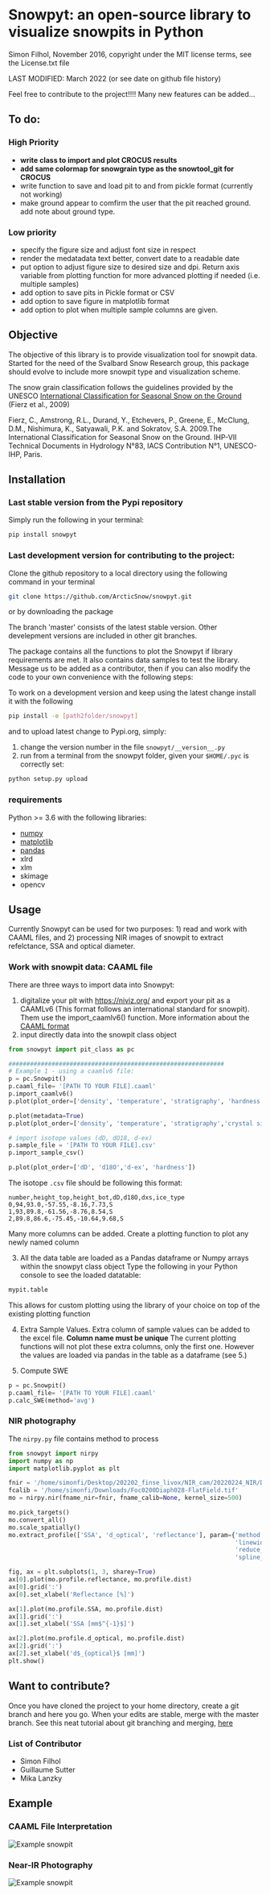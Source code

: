 # Snowpyt: an open-source library to visualize snowpits in Python
Simon Filhol, November 2016, copyright under the MIT license terms, see the License.txt file

LAST MODIFIED: March 2022 (or see date on github file history)

Feel free to contribute to the project!!!! Many new features can be added...

## To do:

### High Priority
- **write class to import and plot CROCUS results**
- **add same colormap for snowgrain type as the snowtool_git for CROCUS**
- write function to save and load pit to and from pickle format (currently not working)
- make ground appear to comfirm the user that the pit reached ground. add note about ground type.

### Low priority 
- specify the figure size and adjust font size in respect
- render the medatadata text better, convert date to a readable date
- put option to adjust figure size to desired size and dpi. Return axis variable from plotting function for more advanced plotting if needed (i.e. multiple samples)
- add option to save pits in Pickle format or CSV
- add option to save figure in matplotlib format
- add option to plot when multiple sample columns are given.

## Objective
The objective of this library is to provide visualization tool for snowpit data. 
Started for the need of the Svalbard Snow Research group, this package should evolve
 to include more snowpit type and visualization scheme. 

The snow grain classification follows the guidelines provided by the UNESCO 
[International Classification for Seasonal Snow on the Ground](http://unesdoc.unesco.org/images/0018/001864/186462e.pdf) 
(Fierz et al., 2009)

Fierz, C., Amstrong, R.L., Durand, Y., Etchevers, P., Greene, E., McClung, D.M., Nishimura, K., Satyawali, P.K. and Sokratov, S.A. 2009.The International Classification for Seasonal Snow on the Ground. IHP-VII Technical Documents in 
Hydrology N°83, IACS Contribution N°1, UNESCO-IHP, Paris. 

## Installation

### Last stable version from the Pypi repository

Simply run the following in your terminal:
```bash
pip install snowpyt
```
### Last development version for contributing to the project:

Clone the github repository to a local directory using the following command in your terminal

```bash
git clone https://github.com/ArcticSnow/snowpyt.git
```
or by downloading the package

The branch 'master' consists of the latest stable version. Other develepment versions are included in other git branches.

The package contains all the functions to plot the Snowpyt if library requirements are met. It also contains data samples to test the library. Message us to be added as a contributor, then if you can also modify the code to your own convenience with the following steps:

To work on a development version and keep using the latest change install it with the following
```bash
pip install -e [path2folder/snowpyt]
```
and to upload latest change to Pypi.org, simply:

1. change the version number in the file `snowpyt/__version__.py`
2. run from a terminal from the snowpyt folder, given your `$HOME/.pyc` is correctly set:

```bash
python setup.py upload
```

### requirements

Python >= 3.6 with the following libraries:
- [numpy](http://www.numpy.org/)
- [matplotlib](http://matplotlib.org/)
- [pandas](http://pandas.pydata.org/)
- xlrd
- xlm
- skimage
- opencv

## Usage
Currently Snowpyt can be used for two purposes: 1) read and work with CAAML files, and 2) processing NIR images of snowpit to extract refelctance, SSA and optical diameter.

### Work with snowpit data: CAAML file
There are three ways to import data into Snowpyt:
1. digitalize your pit with https://niviz.org/ and export your pit as a CAAMLv6 (This format follows an international standard for snowpit). Them use the import_caamlv6() function.  More information about the [CAAML format](http://caaml.org/)
2. input directly data into the snowpit class object

```python
from snowpyt import pit_class as pc

############################################################
# Example 1 - using a caamlv6 file:
p = pc.Snowpit()
p.caaml_file= '[PATH TO YOUR FILE].caaml'
p.import_caamlv6()
p.plot(plot_order=['density', 'temperature', 'stratigraphy', 'hardness'])

p.plot(metadata=True)
p.plot(plot_order=['density', 'temperature', 'stratigraphy','crystal size'])

# import isotope values (dD, dO18, d-ex)
p.sample_file = '[PATH TO YOUR FILE].csv'
p.import_sample_csv()

p.plot(plot_order=['dD', 'd18O','d-ex', 'hardness'])
```

The isotope `.csv` file should be following this format:
```
number,height_top,height_bot,dD,d18O,dxs,ice_type
0,94,93.0,-57.55,-8.16,7.73,S
1,93,89.8,-61.56,-8.76,8.54,S
2,89.8,86.6,-75.45,-10.64,9.68,S
```
Many more columns can be added. Create a plotting function to plot any newly named column

3. All the data table are loaded as a Pandas dataframe or Numpy arrays within the snowpyt class object
Type the following in your Python console to see the loaded datatable:
```python
mypit.table
```
This allows for custom plotting using the library of your choice on top of the existing plotting function

4. Extra Sample Values.
Extra column of sample values can be added to the excel file. **Column name must be unique**
The current plotting functions will not plot these extra columns, only the first one. However the values are loaded via pandas in the table as a dataframe (see 5.)

5. Compute SWE
```python
p = pc.Snowpit()
p.caaml_file= '[PATH TO YOUR FILE].caaml'
p.calc_SWE(method='avg')
```

### NIR photography
The `nirpy.py` file contains method to process 

```python
from snowpyt import nirpy
import numpy as np
import matplotlib.pyplot as plt

fnir = '/home/simonfi/Desktop/202202_finse_livox/NIR_cam/20220224_NIR/DSC01493.JPG'
fcalib = '/home/simonfi/Downloads/Foc0200Diaph028-FlatField.tif'
mo = nirpy.nir(fname_nir=fnir, fname_calib=None, kernel_size=500)

mo.pick_targets()
mo.convert_all()
mo.scale_spatially()
mo.extract_profile(['SSA', 'd_optical', 'reflectance'], param={'method': 'skimage',
                                                               'linewidth': 5,
                                                               'reduce_func': np.median,
                                                               'spline_order': 2})

fig, ax = plt.subplots(1, 3, sharey=True)
ax[0].plot(mo.profile.reflectance, mo.profile.dist)
ax[0].grid(':')
ax[0].set_xlabel('Reflectance [%]')

ax[1].plot(mo.profile.SSA, mo.profile.dist)
ax[1].grid(':')
ax[1].set_xlabel('SSA [mm$^{-1}$]')

ax[2].plot(mo.profile.d_optical, mo.profile.dist)
ax[2].grid(':')
ax[2].set_xlabel('d$_{optical}$ [mm]')
plt.show()
```

## Want to contribute?
Once you have cloned the project to your home directory, create a git branch and here you go. When your edits are stable, merge with the master branch. See this neat tutorial about git branching and merging, [here](https://git-scm.com/book/en/v2/Git-Branching-Basic-Branching-and-Merging)

### List of Contributor
- Simon Filhol
- Guillaume Sutter
- Mika Lanzky

## Example
### CAAML File Interpretation

![Example snowpit](docs/plots/Standard_pit.png)

### Near-IR Photography

![Example snowpit](docs/plots/pit_NIR.png)



